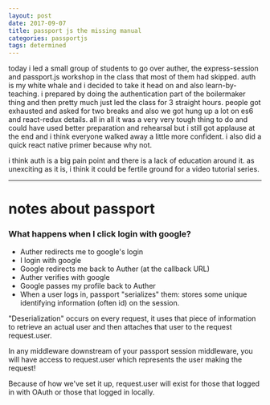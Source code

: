 ```yaml
---
layout: post
date: 2017-09-07
title: passport js the missing manual
categories: passportjs
tags: determined
---
```


today i led a small group of students to go over auther, the express-session and passport.js workshop in the class that most of them had skipped. auth is my white whale and i decided to take it head on and also learn-by-teaching. i prepared by doing the authentication part of the boilermaker thing and then pretty much just led the class for 3 straight hours. people got exhausted and asked for two breaks and also we got hung up a lot on es6 and react-redux details. all in all it was a very very tough thing to do and could have used better preparation and rehearsal but i still got applause at the end and i think everyone walked away a little more confident. i also did a quick react native primer because why not.


i think auth is a big pain point and there is a lack of education around it. as unexciting as it is, i think it could be fertile ground for a video tutorial series.

---

# notes about passport

### What happens when I click login with google?

- Auther redirects me to google's login
- I login with google
- Google redirects me back to Auther (at the callback URL)
- Auther verifies with google
- Google passes my profile back to Auther
- When a user logs in, passport "serializes" them: stores some unique identifying information (often id) on the session.

"Deserialization" occurs on every request, it uses that piece of information to retrieve an actual user and then attaches that user to the request request.user.

In any middleware downstream of your passport session middleware, you will have access to request.user which represents the user making the request!

Because of how we've set it up, request.user will exist for those that logged in with OAuth or those that logged in locally.
